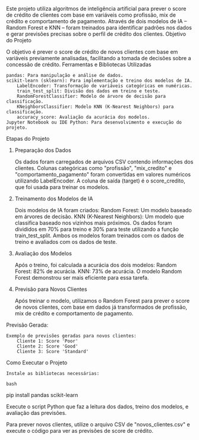 Este projeto utiliza algoritmos de inteligência artificial para prever o score de crédito de clientes com base em variáveis como profissão, mix de crédito e comportamento de pagamento. Através de dois modelos de IA – Random Forest e KNN – foram treinados para identificar padrões nos dados e gerar previsões precisas sobre o perfil de crédito dos clientes.
Objetivo do Projeto

O objetivo é prever o score de crédito de novos clientes com base em variáveis previamente analisadas, facilitando a tomada de decisões sobre a concessão de crédito.
Ferramentas e Bibliotecas Utilizadas

    pandas: Para manipulação e análise de dados.
    scikit-learn (sklearn): Para implementação e treino dos modelos de IA.
        LabelEncoder: Transformação de variáveis categóricas em numéricas.
        train_test_split: Divisão dos dados em treino e teste.
        RandomForestClassifier: Modelo de árvore de decisão para classificação.
        KNeighborsClassifier: Modelo KNN (K-Nearest Neighbors) para classificação.
        accuracy_score: Avaliação da acurácia dos modelos.
    Jupyter Notebook ou IDE Python: Para desenvolvimento e execução do projeto.

Etapas do Projeto
1. Preparação dos Dados

    Os dados foram carregados de arquivos CSV contendo informações dos clientes.
    Colunas categóricas como "profissão", "mix_credito" e "comportamento_pagamento" foram convertidas em valores numéricos utilizando LabelEncoder.
    A coluna de saída (target) é o score_credito, que foi usada para treinar os modelos.

2. Treinamento dos Modelos de IA

    Dois modelos de IA foram criados:
        Random Forest: Um modelo baseado em árvores de decisão.
        KNN (K-Nearest Neighbors): Um modelo que classifica baseado nos vizinhos mais próximos.
    Os dados foram divididos em 70% para treino e 30% para teste utilizando a função train_test_split.
    Ambos os modelos foram treinados com os dados de treino e avaliados com os dados de teste.

3. Avaliação dos Modelos

    Após o treino, foi calculada a acurácia dos dois modelos:
        Random Forest: 82% de acurácia.
        KNN: 73% de acurácia.
    O modelo Random Forest demonstrou ser mais eficiente para essa tarefa.

4. Previsão para Novos Clientes

    Após treinar o modelo, utilizamos o Random Forest para prever o score de novos clientes, com base em dados já transformados de profissão, mix de crédito e comportamento de pagamento.

Previsão Gerada:

    Exemplo de previsões geradas para novos clientes:
        Cliente 1: Score 'Poor'
        Cliente 2: Score 'Good'
        Cliente 3: Score 'Standard'

Como Executar o Projeto

    Instale as bibliotecas necessárias:

    bash

pip install pandas scikit-learn

Execute o script Python que faz a leitura dos dados, treino dos modelos, e avaliação das previsões.

Para prever novos clientes, utilize o arquivo CSV de "novos_clientes.csv" e execute o código para ver as previsões de score de crédito.
